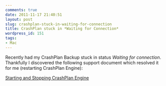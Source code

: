 ```yaml
---
comments: true
date: 2011-11-17 21:40:51
layout: post
slug: crashplan-stuck-in-waiting-for-connection
title: CrashPlan stuck in *Waiting for Connection*
wordpress_id: 151
tags:
- Mac
---
```


Recently had my CrashPlan Backup stuck in status *Waiting for connection*. Thankfully I discovered the following support document which resolved it for me (restarting CrashPlan Engine):

[Starting and Stopping CrashPlan Engine](http://support.crashplan.com/doku.php/recipe/stop_and_start_engine?redirect=1)
